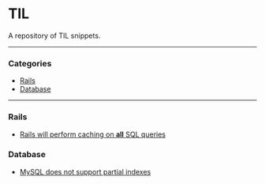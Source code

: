 # TIL

A repository of TIL snippets.

---

### Categories

- [Rails](#rails)
- [Database](#database)

---

### Rails

- [Rails will perform caching on **all** SQL queries](rails/sql-caching-now.md)

### Database

- [MySQL does not support partial indexes](database/mysql-partial-indexes.md)
